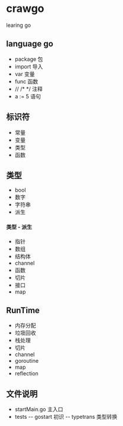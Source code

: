 # crawgo
learing go




## language go

 - package  包
 - import   导入
 - var      变量
 - func     函数
 - //  /* */  注释
 - a := 5     语句

## 标识符

 - 常量
 - 变量
 - 类型
 - 函数

## 类型

 - bool
 - 数字
 - 字符串
 - 派生

#### 类型 - 派生
 - 指针
 - 数组
 - 结构体
 - channel
 - 函数
 - 切片
 - 接口
 - map 

##  RunTime
 - 内存分配
 - 垃圾回收
 - 栈处理
 - 切片
 - channel
 - goroutine
 - map
 - reflection
















## 文件说明


 - startMain.go 主入口
 - tests
	--	gostart 初识
	--	typetrans 类型转换
		